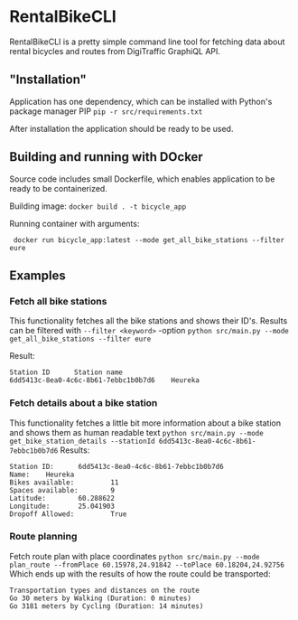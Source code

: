 # RentalBikeCLI
RentalBikeCLI is a pretty simple command line tool for fetching data about rental bicycles and routes from DigiTraffic GraphiQL API.

## "Installation"
Application has one dependency, which can be installed with Python's package manager PIP
``pip -r src/requirements.txt``

After installation the application should be ready to be used.

## Building and running with DOcker
Source code includes small Dockerfile, which enables application to be ready to be containerized.

Building image:
``docker build . -t bicycle_app``

Running container with arguments:

`` docker run bicycle_app:latest --mode get_all_bike_stations --filter eure``

## Examples
### Fetch all bike stations
This functionality fetches all the bike stations and shows their ID's. Results can be filtered with `--filter <keyword>` -option
``python src/main.py --mode get_all_bike_stations --filter eure``

Result:
```
Station ID      Station name
6dd5413c-8ea0-4c6c-8b61-7ebbc1b0b7d6    Heureka
```
### Fetch details about a bike station
This functionality fetches a little bit more information about a bike station and shows them as human readable text
``python src/main.py --mode get_bike_station_details --stationId 6dd5413c-8ea0-4c6c-8b61-7ebbc1b0b7d6``
Results:
```
Station ID:      6dd5413c-8ea0-4c6c-8b61-7ebbc1b0b7d6
Name:    Heureka
Bikes available:         11
Spaces available:        9
Latitude:        60.288622
Longitude:       25.041903
Dropoff Allowed:         True
```
### Route planning
Fetch route plan with place coordinates
``python src/main.py --mode plan_route --fromPlace 60.15978,24.91842 --toPlace 60.18204,24.92756``
Which ends up with the results of how the route could be transported:

```
Transportation types and distances on the route
Go 30 meters by Walking (Duration: 0 minutes)
Go 3181 meters by Cycling (Duration: 14 minutes)
```